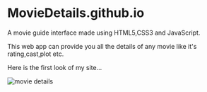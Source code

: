 # MovieDetails.github.io
A movie guide interface made using HTML5,CSS3 and JavaScript.

This web app can provide you all the details of any movie like it's rating,cast,plot etc.

Here is the first look of my site...

![movie details](https://user-images.githubusercontent.com/104648509/227719660-fc14128f-f9f4-4078-8ec8-75f20cb34c04.png)
